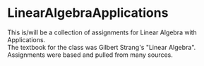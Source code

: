 # LinearAlgebraApplications
This is/will be a collection of assignments for Linear Algebra with Applications.  
The textbook for the class was Gilbert Strang's "Linear Algebra".  
Assignments were based and pulled from many sources.

